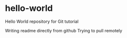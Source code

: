 # hello-world
Hello World repository for Git tutorial

Writing readme directly from github
Trying to pull remotely
